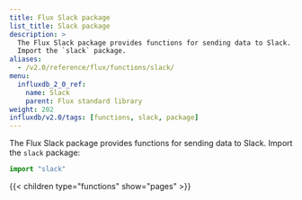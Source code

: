 ```yaml
---
title: Flux Slack package
list_title: Slack package
description: >
  The Flux Slack package provides functions for sending data to Slack.
  Import the `slack` package.
aliases:
  - /v2.0/reference/flux/functions/slack/
menu:
  influxdb_2_0_ref:
    name: Slack
    parent: Flux standard library
weight: 202
influxdb/v2.0/tags: [functions, slack, package]
---
```


The Flux Slack package provides functions for sending data to Slack.
Import the `slack` package:

```js
import "slack"
```

{{< children type="functions" show="pages" >}}
